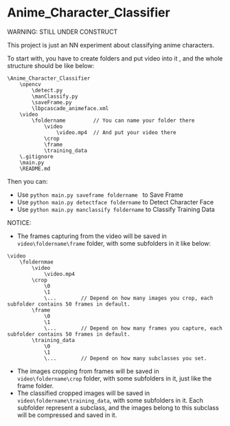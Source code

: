 # Anime_Character_Classifier
WARNING: STILL UNDER CONSTRUCT

This project is just an NN experiment about classifying anime characters.

To start with, you have to create folders and put video into it , and the whole structure should be like below:
```
\Anime_Character_Classifier
    \opencv
        \detect.py
        \manClassify.py
        \saveFrame.py
        \lbpcascade_animeface.xml
    \video
        \foldername         // You can name your folder there
            \video
                \video.mp4  // And put your video there
            \crop
            \frame
            \training_data
    \.gitignore
    \main.py
    \README.md
```


Then you can:
* Use ```python main.py saveframe foldername ``` to Save Frame
* Use ```python main.py detectface foldername``` to Detect Character Face
* Use ```python main.py manclassify foldername``` to Classify Training Data

NOTICE:
* The frames capturing from the video will be saved in ```video\foldername\frame``` folder, with some subfolders in it like below:
```
\video
    \foldernmae
        \video
            \video.mp4
        \crop
            \0
            \1
            \...        // Depend on how many images you crop, each subfolder contains 50 frames in default.
        \frame
            \0
            \1
            \...        // Depend on how many frames you capture, each subfolder contains 50 frames in default.
        \training_data
            \0
            \1
            \...        // Depend on how many subclasses you set.
```
* The images cropping from frames will be saved in ```video\foldername\crop``` folder, with some subfolders in it, just like the frame folder.
* The classified cropped images will be saved in ```video\foldername\training_data```, with some subfolders in it.  Each subfolder represent a subclass, and the images belong to this subclass will be compressed and saved in it.




